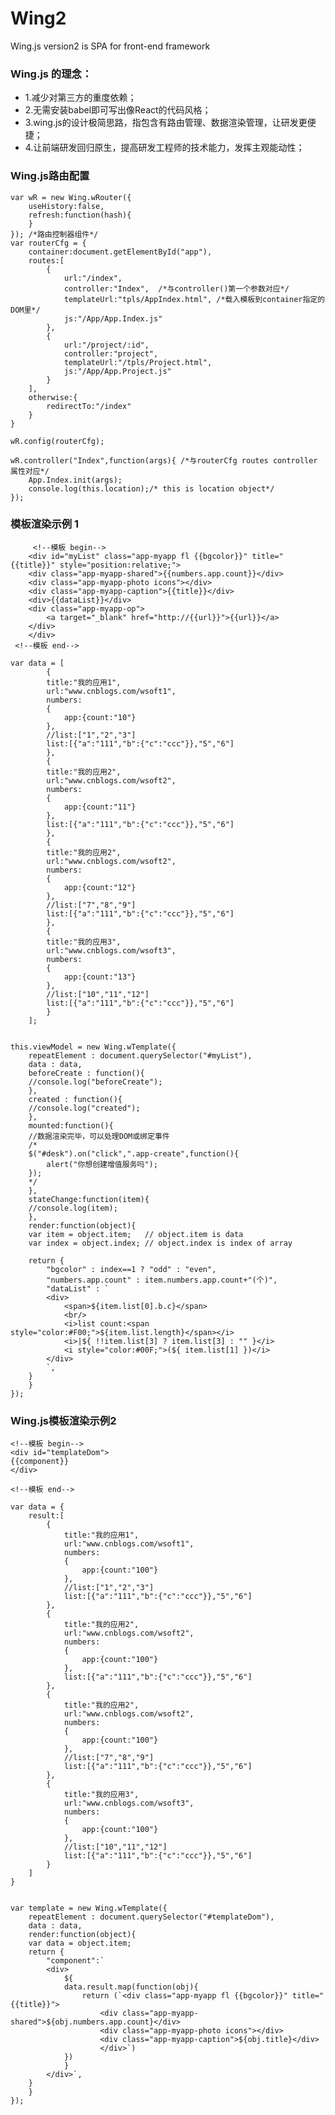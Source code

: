 # Wing2
Wing.js version2 is SPA for front-end framework

### Wing.js 的理念：

  * 1.减少对第三方的重度依赖；
  * 2.无需安装babel即可写出像React的代码风格；
  * 3.wing.js的设计极简思路，指包含有路由管理、数据渲染管理，让研发更便捷；
  * 4.让前端研发回归原生，提高研发工程师的技术能力，发挥主观能动性；
  
### Wing.js路由配置
	var wR = new Wing.wRouter({
		useHistory:false,
		refresh:function(hash){
		}
	}); /*路由控制器组件*/
	var routerCfg = {
		container:document.getElementById("app"),
		routes:[
			{
				url:"/index",
				controller:"Index",  /*与controller()第一个参数对应*/
				templateUrl:"tpls/AppIndex.html", /*载入模板到container指定的DOM里*/
				js:"/App/App.Index.js"
			},
			{
				url:"/project/:id",
				controller:"project",
				templateUrl:"/tpls/Project.html",
				js:"/App/App.Project.js"
			}
		],
		otherwise:{
			redirectTo:"/index"
		}
	}

	wR.config(routerCfg);
  
 	wR.controller("Index",function(args){ /*与routerCfg routes controller 属性对应*/
		App.Index.init(args);
		console.log(this.location);/* this is location object*/
	});
  
  
  ### 模板渲染示例 1
  
  
     	 <!--模板 begin-->  
	    <div id="myList" class="app-myapp fl {{bgcolor}}" title="{{title}}" style="position:relative;">
		<div class="app-myapp-shared">{{numbers.app.count}}</div>
		<div class="app-myapp-photo icons"></div>
		<div class="app-myapp-caption">{{title}}</div>
		<div>{{dataList}}</div>
		<div class="app-myapp-op">
		    <a target="_blank" href="http://{{url}}">{{url}}</a>
		</div>
	    </div>
   	 <!--模板 end-->  

	var data = [
		    {
			title:"我的应用1",
			url:"www.cnblogs.com/wsoft1",
			numbers:
			{
			    app:{count:"10"}
			},
			//list:["1","2","3"]
			list:[{"a":"111","b":{"c":"ccc"}},"5","6"]
		    },
		    {
			title:"我的应用2",
			url:"www.cnblogs.com/wsoft2",
			numbers:
			{
			    app:{count:"11"}
			},
			list:[{"a":"111","b":{"c":"ccc"}},"5","6"]
		    },
		    {
			title:"我的应用2",
			url:"www.cnblogs.com/wsoft2",
			numbers:
			{
			    app:{count:"12"}
			},
			//list:["7","8","9"]
			list:[{"a":"111","b":{"c":"ccc"}},"5","6"]
		    },
		    {
			title:"我的应用3",
			url:"www.cnblogs.com/wsoft3",
			numbers:
			{
			    app:{count:"13"}
			},
			//list:["10","11","12"]
			list:[{"a":"111","b":{"c":"ccc"}},"5","6"]
		    }
		];


	this.viewModel = new Wing.wTemplate({
	    repeatElement : document.querySelector("#myList"),
	    data : data,
	    beforeCreate : function(){
		//console.log("beforeCreate");
	    },
	    created : function(){
		//console.log("created");
	    },
	    mounted:function(){
		//数据渲染完毕，可以处理DOM或绑定事件
		/*
		$("#desk").on("click",".app-create",function(){
		    alert("你想创建增值服务吗");
		});
		*/
	    },
	    stateChange:function(item){
		//console.log(item);
	    },
	    render:function(object){
		var item = object.item;   // object.item is data
		var index = object.index; // object.index is index of array

		return {
		    "bgcolor" : index==1 ? "odd" : "even",
		    "numbers.app.count" : item.numbers.app.count+"(个)",
		    "dataList" : `
			<div>
			    <span>${item.list[0].b.c}</span>
			    <br/>
			    <i>list count:<span style="color:#F00;">${item.list.length}</span></i>
			    <i>|${ !!item.list[3] ? item.list[3] : "" }</i>
			    <i style="color:#00F;">(${ item.list[1] })</i>
			</div>
			`,
		}
	    }
	});

### Wing.js模板渲染示例2

	<!--模板 begin--> 
	<div id="templateDom">
	{{component}}
	</div>

	<!--模板 end-->  

	var data = {
	    result:[
	        {
	            title:"我的应用1",
	            url:"www.cnblogs.com/wsoft1",
	            numbers:
	            {
	                app:{count:"100"}
	            },
	            //list:["1","2","3"]
	            list:[{"a":"111","b":{"c":"ccc"}},"5","6"]
	        },
	        {
	            title:"我的应用2",
	            url:"www.cnblogs.com/wsoft2",
	            numbers:
	            {
	                app:{count:"100"}
	            },
	            list:[{"a":"111","b":{"c":"ccc"}},"5","6"]
	        },
	        {
	            title:"我的应用2",
	            url:"www.cnblogs.com/wsoft2",
	            numbers:
	            {
	                app:{count:"100"}
	            },
	            //list:["7","8","9"]
	            list:[{"a":"111","b":{"c":"ccc"}},"5","6"]
	        },
	        {
	            title:"我的应用3",
	            url:"www.cnblogs.com/wsoft3",
	            numbers:
	            {
	                app:{count:"100"}
	            },
	            //list:["10","11","12"]
	            list:[{"a":"111","b":{"c":"ccc"}},"5","6"]
	        }
	    ]
	}
	
	
	var template = new Wing.wTemplate({
	    repeatElement : document.querySelector("#templateDom"),
	    data : data,
	    render:function(object){
		var data = object.item;
		return {
		    "component":`
			<div>
			    ${
				data.result.map(function(obj){
				    return (`<div class="app-myapp fl {{bgcolor}}" title="{{title}}">
						<div class="app-myapp-shared">${obj.numbers.app.count}</div>
						<div class="app-myapp-photo icons"></div>
						<div class="app-myapp-caption">${obj.title}</div>
					    </div>`)
				})
			    }
			</div>`,
		}
	    }
	});

		    

